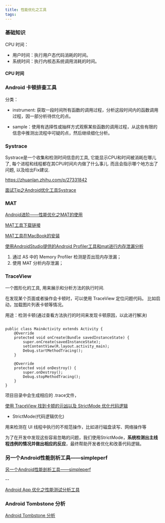 ```yaml
---
title: 性能优化之工具
tags:
---
```



### 基础知识


CPU 时间：

    
* 用户时间：执行用户态代码消耗的时间。
* 系统时间：执行内核态系统调用消耗的时间。


#### CPU 时间



### Android 卡顿排查工具

分类：

* instrument: 获取一段时间所有函数的调用过程，分析这段时间内的函数调用过程，因一部分析待优化的点。

* sample：使用有选择性或抽样方式观察某些函数的调用过程，从这些有限的信息中推测出流程中可疑的点，然后继续细化分析。



### Systrace

Systrace是一个收集和检测时间信息的工具, 它能显示CPU和时间被消耗在哪儿了, 每个进程和线程都在其CPU时间片内做了什么事儿. 而且会指示哪个地方出了问题, 以及给出Fix建议.

https://zhuanlan.zhihu.com/p/27331842

[面试Tip之Android优化工具Systrace](https://www.wanandroid.com/blog/show/2184)


### MAT 

[Android进阶——性能优化之MAT的使用](https://blog.csdn.net/qq_30379689/article/details/102616657#comments)


[MAT工具下载链接](http://www.eclipse.org/mat/downloads.php)

[MAT工具在MacBook的安装](https://cloud.tencent.com/developer/article/1574123)

[使用AndroidStudio提供的Android Profiler工具和mat进行内存泄漏分析](https://www.jianshu.com/p/33055ce12d54)


1. 通过 AS 中的 Memory Profiler 检测是否出现内存泄漏；
2. 使用 MAT 分析内存泄漏；


### TraceView

一个图形化的工具, 用来展示和分析方法的执行时间.

在发现某个页面或者操作会卡顿时，可以使用 TraceView 定位问题代码。
比如启动，加载图片列表卡顿等情况。

用途：检测卡顿(通过查看方法执行的时间来发现卡顿原因，以此进行解决)

```

public class MainActivity extends Activity {
	@Override
	protected void onCreate(Bundle savedInstanceState) {
		super.onCreate(savedInstanceState);
		setContentView(R.layout.activity_main);
		Debug.startMethodTracing();
	}
 
	@Override
	protected void onDestroy() {
		super.onDestroy();
		Debug.stopMethodTracing();
	}
}
```

项目目录中会生成相应的 .trace文件，



[使用 TraceView 找到卡顿的元凶以及 StrictMode 优化代码逻辑](https://mp.weixin.qq.com/s/zc5yAsCZYYz3-XbvLoRNmg)

* StrictMode(代码逻辑优化)
  

用来检测在 UI 线程中执行的不规范操作，比如进行磁盘读写、网络操作等

为了在开发中发现这些容易忽略的问题，我们使用StrictMode，**系统检测出主线程违例的情况并做出相应的反应**，最终帮助开发者优化和改善代码逻辑。

### 另一个Android性能剖析工具——simpleperf
[另一个Android性能剖析工具——simpleperf](https://juejin.im/entry/5aa24adc5188255574594c1c)


--

[Android App 优化之性能测试分析工具](https://juejin.im/entry/57ba7ceb79bc440063a1759c)



### Android Tombstone 分析

[Android Tombstone 分析](https://blog.csdn.net/u012900947/article/details/81390679)